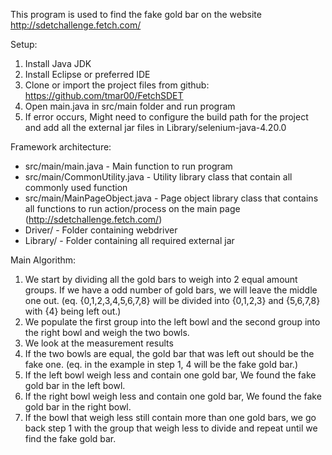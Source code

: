 This program is used to find the fake gold bar on the website http://sdetchallenge.fetch.com/

Setup:
1. Install Java JDK
2. Install Eclipse or preferred IDE
3. Clone or import the project files from github:
	https://github.com/tmar00/FetchSDET
4. Open main.java in src/main folder and run program
5. If error occurs, Might need to configure the build path for the project and add all the external jar files in Library/selenium-java-4.20.0

Framework architecture:
- src/main/main.java - Main function to run program
- src/main/CommonUtility.java - Utility library class that contain all commonly used function
- src/main/MainPageObject.java - Page object library class that contains all functions to run action/process on the main page (http://sdetchallenge.fetch.com/)
- Driver/ - Folder containing webdriver
- Library/ - Folder containing all required external jar

Main Algorithm:
1. We start by dividing all the gold bars to weigh into 2 equal amount groups. If we have a odd number of gold bars, we will leave the middle one out. 
(eq. {0,1,2,3,4,5,6,7,8} will be divided into {0,1,2,3} and {5,6,7,8} with {4} being left out.)
2. We populate the first group into the left bowl and the second group into the right bowl and weigh the two bowls.
3. We look at the measurement results
4. If the two bowls are equal, the gold bar that was left out should be the fake one. (eq. in the example in step 1, 4 will be the fake gold bar.)
5. If the left bowl weigh less and contain one gold bar, We found the fake gold bar in the left bowl.
6. If the right bowl weigh less and contain one gold bar, We found the fake gold bar in the right bowl.
7. If the bowl that weigh less still contain more than one gold bars, we go back step 1 with the group that weigh less to divide and repeat until we find the fake gold bar.
